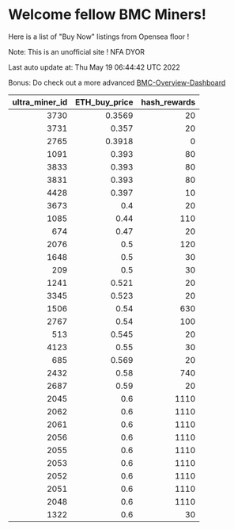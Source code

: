 # Welcome fellow BMC Miners!
Here is a list of "Buy Now" listings from Opensea floor !

Note: This is an unofficial site ! NFA DYOR

Last auto update at: Thu May 19 06:44:42 UTC 2022

Bonus: Do check out a more advanced [BMC-Overview-Dashboard](https://dune.com/defifunk/BMC-Overview-Dashboard)


|   ultra_miner_id |   ETH_buy_price |   hash_rewards |
|-----------------:|----------------:|---------------:|
|             3730 |          0.3569 |             20 |
|             3731 |          0.357  |             20 |
|             2765 |          0.3918 |              0 |
|             1091 |          0.393  |             80 |
|             3833 |          0.393  |             80 |
|             3831 |          0.393  |             80 |
|             4428 |          0.397  |             10 |
|             3673 |          0.4    |             20 |
|             1085 |          0.44   |            110 |
|              674 |          0.47   |             20 |
|             2076 |          0.5    |            120 |
|             1648 |          0.5    |             30 |
|              209 |          0.5    |             30 |
|             1241 |          0.521  |             20 |
|             3345 |          0.523  |             20 |
|             1506 |          0.54   |            630 |
|             2767 |          0.54   |            100 |
|              513 |          0.545  |             20 |
|             4123 |          0.55   |             30 |
|              685 |          0.569  |             20 |
|             2432 |          0.58   |            740 |
|             2687 |          0.59   |             20 |
|             2045 |          0.6    |           1110 |
|             2062 |          0.6    |           1110 |
|             2061 |          0.6    |           1110 |
|             2056 |          0.6    |           1110 |
|             2055 |          0.6    |           1110 |
|             2053 |          0.6    |           1110 |
|             2052 |          0.6    |           1110 |
|             2051 |          0.6    |           1110 |
|             2048 |          0.6    |           1110 |
|             1322 |          0.6    |             30 |